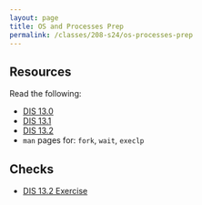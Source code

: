```yaml
---
layout: page
title: OS and Processes Prep
permalink: /classes/208-s24/os-processes-prep
---
```


<!--

## Overview

## Basic Learning Objectives

## Advanced Learning Objectives
-->

## Resources
Read the following:
* [DIS 13.0](https://diveintosystems.org/book/C13-OS/index.html)
* [DIS 13.1](https://diveintosystems.org/book/C13-OS/impl.html)
* [DIS 13.2](https://diveintosystems.org/book/C13-OS/processes.html)
* `man` pages for: `fork`, `wait`, `execlp`

## Checks
* [DIS 13.2 Exercise](https://diveintosystems.org/book/C13-OS/exercises.html#_exercises)